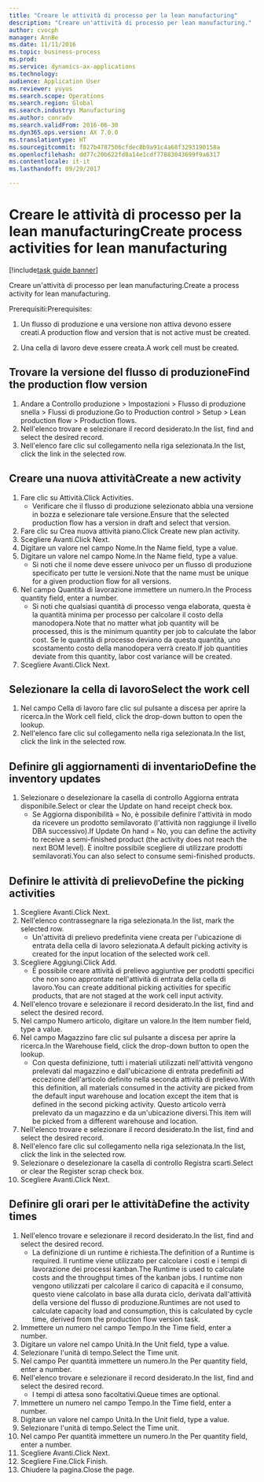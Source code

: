 ```yaml
--- 
title: "Creare le attività di processo per la lean manufacturing"
description: "Creare un'attività di processo per lean manufacturing."
author: cvocph
manager: AnnBe
ms.date: 11/11/2016
ms.topic: business-process
ms.prod: 
ms.service: dynamics-ax-applications
ms.technology: 
audience: Application User
ms.reviewer: yuyus
ms.search.scope: Operations
ms.search.region: Global
ms.search.industry: Manufacturing
ms.author: conradv
ms.search.validFrom: 2016-06-30
ms.dyn365.ops.version: AX 7.0.0
ms.translationtype: HT
ms.sourcegitcommit: f827b4787506cfdec8b9a91c4a68f3293190158a
ms.openlocfilehash: dd77c20b622fd8a14e1cdf77883043699f9a6317
ms.contentlocale: it-it
ms.lasthandoff: 09/29/2017

---
```

# <a name="create-process-activities-for-lean-manufacturing"></a><span data-ttu-id="32276-103">Creare le attività di processo per la lean manufacturing</span><span class="sxs-lookup"><span data-stu-id="32276-103">Create process activities for lean manufacturing</span></span>

[!include[task guide banner](../../includes/task-guide-banner.md)]

<span data-ttu-id="32276-104">Creare un'attività di processo per lean manufacturing.</span><span class="sxs-lookup"><span data-stu-id="32276-104">Create a process activity for lean manufacturing.</span></span> 

<span data-ttu-id="32276-105">Prerequisiti:</span><span class="sxs-lookup"><span data-stu-id="32276-105">Prerequisites:</span></span> 

1. <span data-ttu-id="32276-106">Un flusso di produzione e una versione non attiva devono essere creati.</span><span class="sxs-lookup"><span data-stu-id="32276-106">A production flow and version that is not active must be created.</span></span>

2. <span data-ttu-id="32276-107">Una cella di lavoro deve essere creata.</span><span class="sxs-lookup"><span data-stu-id="32276-107">A work cell must be created.</span></span>


## <a name="find-the-production-flow-version"></a><span data-ttu-id="32276-108">Trovare la versione del flusso di produzione</span><span class="sxs-lookup"><span data-stu-id="32276-108">Find the production flow version</span></span>
1. <span data-ttu-id="32276-109">Andare a Controllo produzione > Impostazioni > Flusso di produzione snella > Flussi di produzione.</span><span class="sxs-lookup"><span data-stu-id="32276-109">Go to Production control > Setup > Lean production flow > Production flows.</span></span>
2. <span data-ttu-id="32276-110">Nell'elenco trovare e selezionare il record desiderato.</span><span class="sxs-lookup"><span data-stu-id="32276-110">In the list, find and select the desired record.</span></span>
3. <span data-ttu-id="32276-111">Nell'elenco fare clic sul collegamento nella riga selezionata.</span><span class="sxs-lookup"><span data-stu-id="32276-111">In the list, click the link in the selected row.</span></span>

## <a name="create-a-new-activity"></a><span data-ttu-id="32276-112">Creare una nuova attività</span><span class="sxs-lookup"><span data-stu-id="32276-112">Create a new activity</span></span>
1. <span data-ttu-id="32276-113">Fare clic su Attività.</span><span class="sxs-lookup"><span data-stu-id="32276-113">Click Activities.</span></span>
    * <span data-ttu-id="32276-114">Verificare che il flusso di produzione selezionato abbia una versione in bozza e selezionare tale versione.</span><span class="sxs-lookup"><span data-stu-id="32276-114">Ensure that the selected production flow has a version in draft and select that version.</span></span>  
2. <span data-ttu-id="32276-115">Fare clic su Crea nuova attività piano.</span><span class="sxs-lookup"><span data-stu-id="32276-115">Click Create new plan activity.</span></span>
3. <span data-ttu-id="32276-116">Scegliere Avanti.</span><span class="sxs-lookup"><span data-stu-id="32276-116">Click Next.</span></span>
4. <span data-ttu-id="32276-117">Digitare un valore nel campo Nome.</span><span class="sxs-lookup"><span data-stu-id="32276-117">In the Name field, type a value.</span></span>
5. <span data-ttu-id="32276-118">Digitare un valore nel campo Nome.</span><span class="sxs-lookup"><span data-stu-id="32276-118">In the Name field, type a value.</span></span>
    * <span data-ttu-id="32276-119">Si noti che il nome deve essere univoco per un flusso di produzione specificato per tutte le versioni.</span><span class="sxs-lookup"><span data-stu-id="32276-119">Note that the name must be unique for a given production flow for all versions.</span></span>  
6. <span data-ttu-id="32276-120">Nel campo Quantità di lavorazione immettere un numero.</span><span class="sxs-lookup"><span data-stu-id="32276-120">In the Process quantity field, enter a number.</span></span>
    * <span data-ttu-id="32276-121">Si noti che qualsiasi quantità di processo venga elaborata, questa è la quantità minima per processo per calcolare il costo della manodopera.</span><span class="sxs-lookup"><span data-stu-id="32276-121">Note that no matter what job quantity will be processed, this is the minimum quantity per job to calculate the labor cost.</span></span> <span data-ttu-id="32276-122">Se le quantità di processo deviano da questa quantità, uno scostamento costo della manodopera verrà creato.</span><span class="sxs-lookup"><span data-stu-id="32276-122">If job quantities deviate from this quantity, labor cost variance will be created.</span></span>  
7. <span data-ttu-id="32276-123">Scegliere Avanti.</span><span class="sxs-lookup"><span data-stu-id="32276-123">Click Next.</span></span>

## <a name="select-the-work-cell"></a><span data-ttu-id="32276-124">Selezionare la cella di lavoro</span><span class="sxs-lookup"><span data-stu-id="32276-124">Select the work cell</span></span>
1. <span data-ttu-id="32276-125">Nel campo Cella di lavoro fare clic sul pulsante a discesa per aprire la ricerca.</span><span class="sxs-lookup"><span data-stu-id="32276-125">In the Work cell field, click the drop-down button to open the lookup.</span></span>
2. <span data-ttu-id="32276-126">Nell'elenco fare clic sul collegamento nella riga selezionata.</span><span class="sxs-lookup"><span data-stu-id="32276-126">In the list, click the link in the selected row.</span></span>

## <a name="define-the-inventory-updates"></a><span data-ttu-id="32276-127">Definire gli aggiornamenti di inventario</span><span class="sxs-lookup"><span data-stu-id="32276-127">Define the inventory updates</span></span>
1. <span data-ttu-id="32276-128">Selezionare o deselezionare la casella di controllo Aggiorna entrata disponibile.</span><span class="sxs-lookup"><span data-stu-id="32276-128">Select or clear the Update on hand receipt check box.</span></span>
    * <span data-ttu-id="32276-129">Se Aggiorna disponibilità = No, è possibile definire l'attività in modo da ricevere un prodotto semilavorato (l'attività non raggiunge il livello DBA successivo).</span><span class="sxs-lookup"><span data-stu-id="32276-129">If Update On hand = No, you can define the activity to receive a semi-finished product (the activity does not reach the next BOM level).</span></span>    <span data-ttu-id="32276-130">È inoltre possibile scegliere di utilizzare prodotti semilavorati.</span><span class="sxs-lookup"><span data-stu-id="32276-130">You can also select to consume semi-finished products.</span></span>  

## <a name="define-the-picking-activities"></a><span data-ttu-id="32276-131">Definire le attività di prelievo</span><span class="sxs-lookup"><span data-stu-id="32276-131">Define the picking activities</span></span>
1. <span data-ttu-id="32276-132">Scegliere Avanti.</span><span class="sxs-lookup"><span data-stu-id="32276-132">Click Next.</span></span>
2. <span data-ttu-id="32276-133">Nell'elenco contrassegnare la riga selezionata.</span><span class="sxs-lookup"><span data-stu-id="32276-133">In the list, mark the selected row.</span></span>
    * <span data-ttu-id="32276-134">Un'attività di prelievo predefinita viene creata per l'ubicazione di entrata della cella di lavoro selezionata.</span><span class="sxs-lookup"><span data-stu-id="32276-134">A default picking activity is created for the input location of the selected work cell.</span></span>  
3. <span data-ttu-id="32276-135">Scegliere Aggiungi.</span><span class="sxs-lookup"><span data-stu-id="32276-135">Click Add.</span></span>
    * <span data-ttu-id="32276-136">È possibile creare attività di prelievo aggiuntive per prodotti specifici che non sono approntate nell'attività di entrata della cella di lavoro.</span><span class="sxs-lookup"><span data-stu-id="32276-136">You can create additional picking activities for specific products, that are not staged at the work cell input activity.</span></span>  
4. <span data-ttu-id="32276-137">Nell'elenco trovare e selezionare il record desiderato.</span><span class="sxs-lookup"><span data-stu-id="32276-137">In the list, find and select the desired record.</span></span>
5. <span data-ttu-id="32276-138">Nel campo Numero articolo, digitare un valore.</span><span class="sxs-lookup"><span data-stu-id="32276-138">In the Item number field, type a value.</span></span>
6. <span data-ttu-id="32276-139">Nel campo Magazzino fare clic sul pulsante a discesa per aprire la ricerca.</span><span class="sxs-lookup"><span data-stu-id="32276-139">In the Warehouse field, click the drop-down button to open the lookup.</span></span>
    * <span data-ttu-id="32276-140">Con questa definizione, tutti i materiali utilizzati nell'attività vengono prelevati dal magazzino e dall'ubicazione di entrata predefiniti ad eccezione dell'articolo definito nella seconda attività di prelievo.</span><span class="sxs-lookup"><span data-stu-id="32276-140">With this definition, all materials consumed in the activity are picked from the default input warehouse and location except the item that is defined in the second picking activity.</span></span> <span data-ttu-id="32276-141">Questo articolo verrà prelevato da un magazzino e da un'ubicazione diversi.</span><span class="sxs-lookup"><span data-stu-id="32276-141">This item will be picked from a different warehouse and location.</span></span>  
7. <span data-ttu-id="32276-142">Nell'elenco trovare e selezionare il record desiderato.</span><span class="sxs-lookup"><span data-stu-id="32276-142">In the list, find and select the desired record.</span></span>
8. <span data-ttu-id="32276-143">Nell'elenco fare clic sul collegamento nella riga selezionata.</span><span class="sxs-lookup"><span data-stu-id="32276-143">In the list, click the link in the selected row.</span></span>
9. <span data-ttu-id="32276-144">Selezionare o deselezionare la casella di controllo Registra scarti.</span><span class="sxs-lookup"><span data-stu-id="32276-144">Select or clear the Register scrap check box.</span></span>
10. <span data-ttu-id="32276-145">Scegliere Avanti.</span><span class="sxs-lookup"><span data-stu-id="32276-145">Click Next.</span></span>

## <a name="define-the-activity-times"></a><span data-ttu-id="32276-146">Definire gli orari per le attività</span><span class="sxs-lookup"><span data-stu-id="32276-146">Define the activity times</span></span>
1. <span data-ttu-id="32276-147">Nell'elenco trovare e selezionare il record desiderato.</span><span class="sxs-lookup"><span data-stu-id="32276-147">In the list, find and select the desired record.</span></span>
    * <span data-ttu-id="32276-148">La definizione di un runtime è richiesta.</span><span class="sxs-lookup"><span data-stu-id="32276-148">The definition of a Runtime is required.</span></span> <span data-ttu-id="32276-149">Il runtime viene utilizzato per calcolare i costi e i tempi di lavorazione dei processi kanban.</span><span class="sxs-lookup"><span data-stu-id="32276-149">The Runtime is used to calculate costs and the throughput times of the kanban jobs.</span></span> <span data-ttu-id="32276-150">I runtime non vengono utilizzati per calcolare il carico di capacità e il consumo, questo viene calcolato in base alla durata ciclo, derivata dall'attività della versione del flusso di produzione.</span><span class="sxs-lookup"><span data-stu-id="32276-150">Runtimes are not used to calculate capacity load and consumption, this is calculated by cycle time, derived from the production flow version task.</span></span>  
2. <span data-ttu-id="32276-151">Immettere un numero nel campo Tempo.</span><span class="sxs-lookup"><span data-stu-id="32276-151">In the Time field, enter a number.</span></span>
3. <span data-ttu-id="32276-152">Digitare un valore nel campo Unità.</span><span class="sxs-lookup"><span data-stu-id="32276-152">In the Unit field, type a value.</span></span>
4. <span data-ttu-id="32276-153">Selezionare l'unità di tempo.</span><span class="sxs-lookup"><span data-stu-id="32276-153">Select the Time unit.</span></span>
5. <span data-ttu-id="32276-154">Nel campo Per quantità immettere un numero.</span><span class="sxs-lookup"><span data-stu-id="32276-154">In the Per quantity field, enter a number.</span></span>
6. <span data-ttu-id="32276-155">Nell'elenco trovare e selezionare il record desiderato.</span><span class="sxs-lookup"><span data-stu-id="32276-155">In the list, find and select the desired record.</span></span>
    * <span data-ttu-id="32276-156">I tempi di attesa sono facoltativi.</span><span class="sxs-lookup"><span data-stu-id="32276-156">Queue times are optional.</span></span>  
7. <span data-ttu-id="32276-157">Immettere un numero nel campo Tempo.</span><span class="sxs-lookup"><span data-stu-id="32276-157">In the Time field, enter a number.</span></span>
8. <span data-ttu-id="32276-158">Digitare un valore nel campo Unità.</span><span class="sxs-lookup"><span data-stu-id="32276-158">In the Unit field, type a value.</span></span>
9. <span data-ttu-id="32276-159">Selezionare l'unità di tempo.</span><span class="sxs-lookup"><span data-stu-id="32276-159">Select the Time unit.</span></span>
10. <span data-ttu-id="32276-160">Nel campo Per quantità immettere un numero.</span><span class="sxs-lookup"><span data-stu-id="32276-160">In the Per quantity field, enter a number.</span></span>
11. <span data-ttu-id="32276-161">Scegliere Avanti.</span><span class="sxs-lookup"><span data-stu-id="32276-161">Click Next.</span></span>
12. <span data-ttu-id="32276-162">Scegliere Fine.</span><span class="sxs-lookup"><span data-stu-id="32276-162">Click Finish.</span></span>
13. <span data-ttu-id="32276-163">Chiudere la pagina.</span><span class="sxs-lookup"><span data-stu-id="32276-163">Close the page.</span></span>


